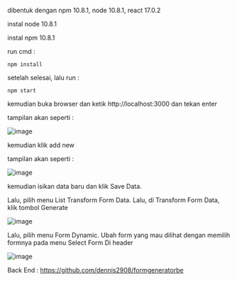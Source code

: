 dibentuk dengan npm 10.8.1, node 10.8.1, react 17.0.2

instal node 10.8.1

instal npm 10.8.1

run cmd :

```
npm install
```

setelah selesai, lalu run :
```
npm start
```

kemudian buka browser dan ketik http://localhost:3000 dan tekan enter

tampilan akan seperti :

![image](https://github.com/user-attachments/assets/f4430743-04fb-4da3-980a-d83df406fe6e)

kemudian klik add new 

tampilan akan seperti :

![image](https://github.com/user-attachments/assets/4ed6afac-9591-4200-a587-391b55f25ada)

kemudian isikan data baru dan klik Save Data.

Lalu, pilih menu List Transform Form Data. Lalu, di Transform Form Data, klik tombol Generate

![image](https://github.com/user-attachments/assets/15ce36c5-0bd5-4a7d-8181-21b1be67c604)

Lalu, pilih menu Form Dynamic. Ubah form yang mau dilihat dengan memilih formnya pada menu Select Form Di header

![image](https://github.com/user-attachments/assets/44738d83-7339-4d09-bfb5-43f31ded7adf)

Back End : https://github.com/dennis2908/formgeneratorbe
